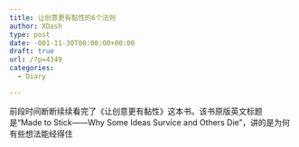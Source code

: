 ```yaml
---
title: 让创意更有黏性的6个法则
author: XDash
type: post
date: -001-11-30T00:00:00+00:00
draft: true
url: /?p=4349
categories:
  - Diary

---
```

前段时间断断续续看完了《让创意更有黏性》这本书。该书原版英文标题是“Made to Stick——Why Some Ideas Survice and Others Die”，讲的是为何有些想法能经得住
